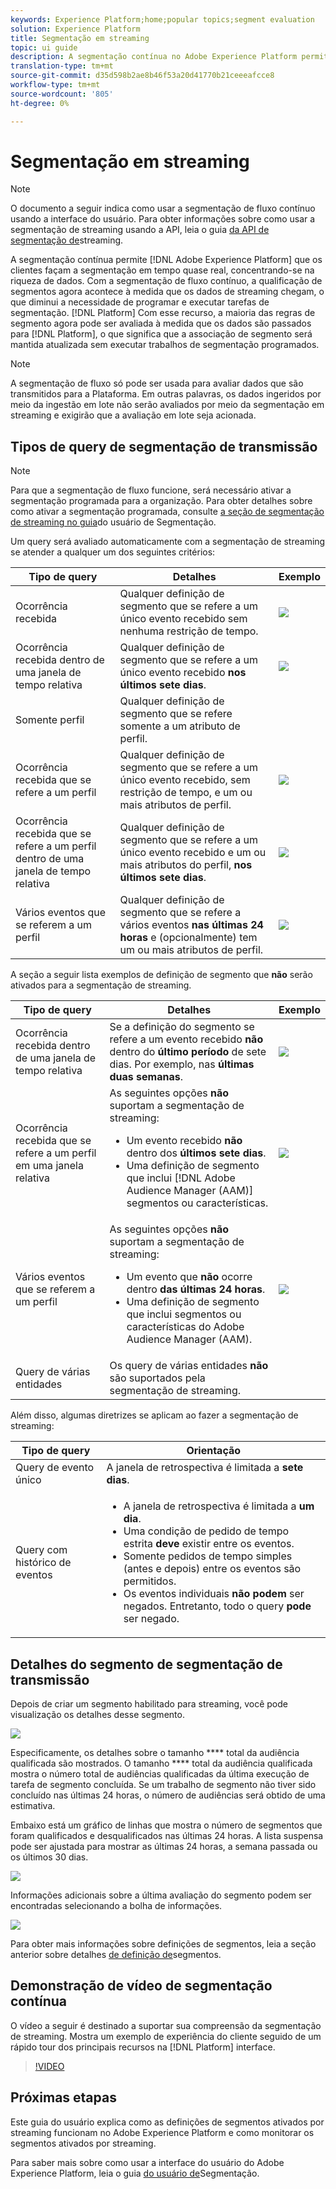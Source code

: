 ```yaml
---
keywords: Experience Platform;home;popular topics;segment evaluation
solution: Experience Platform
title: Segmentação em streaming
topic: ui guide
description: A segmentação contínua no Adobe Experience Platform permite que você faça a segmentação em tempo quase real, enquanto se concentra na riqueza de dados. Com a segmentação de fluxo contínuo, a qualificação de segmentos acontece à medida que os dados chegam à Plataforma, o que diminui a necessidade de programar e executar tarefas de segmentação. Com esse recurso, a maioria das regras de segmento pode ser avaliada à medida que os dados são passados para a Plataforma, o que significa que a associação de segmento será mantida atualizada sem executar trabalhos de segmentação programados.
translation-type: tm+mt
source-git-commit: d35d598b2ae8b46f53a20d41770b21ceeeafcce8
workflow-type: tm+mt
source-wordcount: '805'
ht-degree: 0%

---
```



# Segmentação em streaming

>[!NOTE]
>
>O documento a seguir indica como usar a segmentação de fluxo contínuo usando a interface do usuário. Para obter informações sobre como usar a segmentação de streaming usando a API, leia o guia [da API de segmentação de](../api/streaming-segmentation.md)streaming.

A segmentação contínua permite [!DNL Adobe Experience Platform] que os clientes façam a segmentação em tempo quase real, concentrando-se na riqueza de dados. Com a segmentação de fluxo contínuo, a qualificação de segmentos agora acontece à medida que os dados de streaming chegam, o que diminui a necessidade de programar e executar tarefas de segmentação. [!DNL Platform] Com esse recurso, a maioria das regras de segmento agora pode ser avaliada à medida que os dados são passados para [!DNL Platform], o que significa que a associação de segmento será mantida atualizada sem executar trabalhos de segmentação programados.

>[!NOTE]
>
>A segmentação de fluxo só pode ser usada para avaliar dados que são transmitidos para a Plataforma. Em outras palavras, os dados ingeridos por meio da ingestão em lote não serão avaliados por meio da segmentação em streaming e exigirão que a avaliação em lote seja acionada.

## Tipos de query de segmentação de transmissão

>[!NOTE]
>
>Para que a segmentação de fluxo funcione, será necessário ativar a segmentação programada para a organização. Para obter detalhes sobre como ativar a segmentação programada, consulte [a seção de segmentação de streaming no guia](./overview.md#scheduled-segmentation)do usuário de Segmentação.

Um query será avaliado automaticamente com a segmentação de streaming se atender a qualquer um dos seguintes critérios:

| Tipo de query | Detalhes | Exemplo |
| ---------- | ------- | ------- |
| Ocorrência recebida | Qualquer definição de segmento que se refere a um único evento recebido sem nenhuma restrição de tempo. | ![](../images/ui/streaming-segmentation/incoming-hit.png) |
| Ocorrência recebida dentro de uma janela de tempo relativa | Qualquer definição de segmento que se refere a um único evento recebido **nos últimos sete dias**. | ![](../images/ui/streaming-segmentation/relative-hit-success.png) |
| Somente perfil | Qualquer definição de segmento que se refere somente a um atributo de perfil. |  |
| Ocorrência recebida que se refere a um perfil | Qualquer definição de segmento que se refere a um único evento recebido, sem restrição de tempo, e um ou mais atributos de perfil. | ![](../images/ui/streaming-segmentation/profile-hit.png) |
| Ocorrência recebida que se refere a um perfil dentro de uma janela de tempo relativa | Qualquer definição de segmento que se refere a um único evento recebido e um ou mais atributos do perfil, **nos últimos sete dias**. | ![](../images/ui/streaming-segmentation/profile-relative-success.png) |
| Vários eventos que se referem a um perfil | Qualquer definição de segmento que se refere a vários eventos **nas últimas 24 horas** e (opcionalmente) tem um ou mais atributos de perfil. | ![](../images/ui/streaming-segmentation/event-history-success.png) |

A seção a seguir lista exemplos de definição de segmento que **não** serão ativados para a segmentação de streaming.

| Tipo de query | Detalhes | Exemplo |
| ---------- | ------- | ------- |
| Ocorrência recebida dentro de uma janela de tempo relativa | Se a definição do segmento se refere a um evento recebido **não** dentro do **último período** de sete dias. Por exemplo, nas **últimas duas semanas**. | ![](../images/ui/streaming-segmentation/relative-hit-failure.png) |
| Ocorrência recebida que se refere a um perfil em uma janela relativa | As seguintes opções **não** suportam a segmentação de streaming:<ul><li>Um evento recebido **não** dentro dos **últimos sete dias**.</li><li>Uma definição de segmento que inclui [!DNL Adobe Audience Manager (AAM)] segmentos ou características.</li></ul> | ![](../images/ui/streaming-segmentation/profile-relative-failure.png) |
| Vários eventos que se referem a um perfil | As seguintes opções **não** suportam a segmentação de streaming:<ul><li>Um evento que **não** ocorre dentro **das últimas 24 horas**.</li><li>Uma definição de segmento que inclui segmentos ou características do Adobe Audience Manager (AAM).</li></ul> | ![](../images/ui/streaming-segmentation/event-history-failure.png) |
| Query de várias entidades | Os query de várias entidades **não** são suportados pela segmentação de streaming. |  |

Além disso, algumas diretrizes se aplicam ao fazer a segmentação de streaming:

| Tipo de query | Orientação |
| ---------- | -------- |
| Query de evento único | A janela de retrospectiva é limitada a **sete dias**. |
| Query com histórico de eventos | <ul><li>A janela de retrospectiva é limitada a **um dia**.</li><li>Uma condição de pedido de tempo estrita **deve** existir entre os eventos.</li><li>Somente pedidos de tempo simples (antes e depois) entre os eventos são permitidos.</li><li>Os eventos individuais **não podem** ser negados. Entretanto, todo o query **pode** ser negado.</li></ul> |

## Detalhes do segmento de segmentação de transmissão

Depois de criar um segmento habilitado para streaming, você pode visualização os detalhes desse segmento.

![](../images/ui/streaming-segmentation/monitoring-streaming-segment.png)

Especificamente, os detalhes sobre o tamanho **** total da audiência qualificada são mostrados. O tamanho **** total da audiência qualificada mostra o número total de audiências qualificadas da última execução de tarefa de segmento concluída. Se um trabalho de segmento não tiver sido concluído nas últimas 24 horas, o número de audiências será obtido de uma estimativa.

Embaixo está um gráfico de linhas que mostra o número de segmentos que foram qualificados e desqualificados nas últimas 24 horas. A lista suspensa pode ser ajustada para mostrar as últimas 24 horas, a semana passada ou os últimos 30 dias.

![](../images/ui/streaming-segmentation/monitoring-streaming-segment-graph.png)

Informações adicionais sobre a última avaliação do segmento podem ser encontradas selecionando a bolha de informações.

![](../images/ui/streaming-segmentation/info-bubble.png)

Para obter mais informações sobre definições de segmentos, leia a seção anterior sobre detalhes [de definição de](#segment-details)segmentos.

## Demonstração de vídeo de segmentação contínua

O vídeo a seguir é destinado a suportar sua compreensão da segmentação de streaming. Mostra um exemplo de experiência do cliente seguido de um rápido tour dos principais recursos na [!DNL Platform] interface.

>[!VIDEO](https://video.tv.adobe.com/v/36184?quality=12&learn=on)

## Próximas etapas

Este guia do usuário explica como as definições de segmentos ativados por streaming funcionam no Adobe Experience Platform e como monitorar os segmentos ativados por streaming.

Para saber mais sobre como usar a interface do usuário do Adobe Experience Platform, leia o guia [do usuário de](./overview.md)Segmentação.